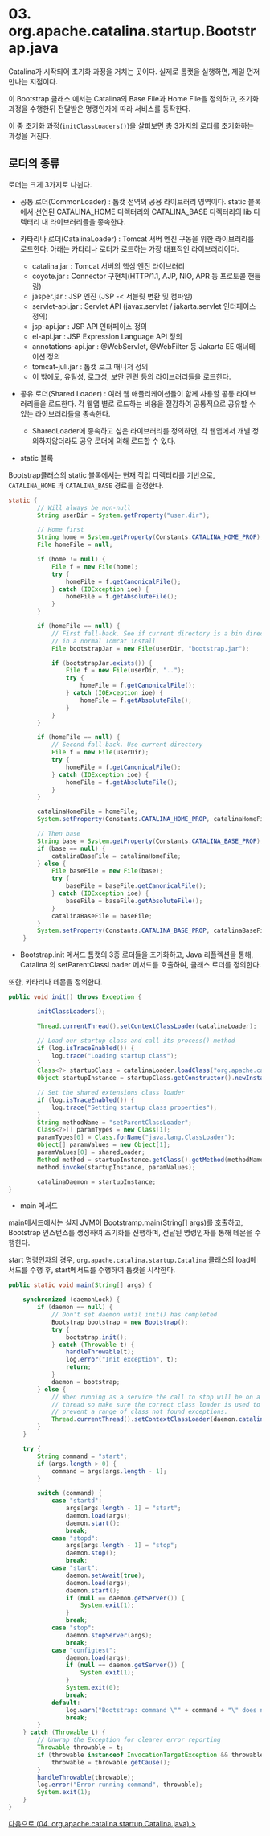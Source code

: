 # 03. org.apache.catalina.startup.Bootstrap.java

Catalina가 시작되어 초기화 과정을 거치는 곳이다. 실제로 톰캣을 실행하면, 제일 먼저 만나는 지점이다.

이 Bootstrap 클래스 에서는 Catalina의 Base File과 Home File을 정의하고, 초기화 과정을 수행한뒤
전달받은 명령인자에 따라 서비스를 동작한다.

이 중 초기화 과정(`initClassLoaders()`)을 살펴보면 총 3가지의 로더를 초기화하는 과정을 거친다.

## 로더의 종류
로더는 크게 3가지로 나뉜다.
- 공통 로더(CommonLoader) : 톰캣 전역의 공용 라이브러리 영역이다. static 블록에서 선언된 CATALINA_HOME 디렉터리와 CATALINA_BASE 디렉터리의 lib 디렉터리 내 라이브러리들을 종속한다.
- 카타리나 로더(CatalinaLoader) : Tomcat 서버 엔진 구동을 위한 라이브러리를 로드한다. 아래는 카타리나 로더가 로드하는 가장 대표적인 라이브러리이다.
  - catalina.jar : Tomcat 서버의 핵심 엔진 라이브러리
  - coyote.jar : Connector 구현체(HTTP/1.1, AJP, NIO, APR 등 프로토콜 핸들링)
  - jasper.jar : JSP 엔진 (JSP -< 서블릿 변환 및 컴파일)
  - servlet-api.jar : Servlet API (javax.servlet / jakarta.servlet 인터페이스 정의)
  - jsp-api.jar : JSP API 인터페이스 정의
  - el-api.jar : JSP Expression Language API 정의
  - annotations-api.jar : @WebServlet, @WebFilter 등 Jakarta EE 애너테이션 정의
  - tomcat-juli.jar : 톰캣 로그 매니저 정의
  - 이 밖에도, 유틸성, 로그성, 보안 관련 등의 라이브러리들을 로드한다. 
- 공유 로더(Shared Loader) : 여러 웹 애플리케이션들이 함께 사용할 공통 라이브러리들을 로드한다. 각 웹앱 별로 로드하는 비용을 절감하여 공통적으로 공유할 수 있는 라이브러리들을 종속한다.
  - SharedLoader에 종속하고 싶은 라이브러리를 정의하면, 각 웹앱에서 개별 정의하지않더라도 공유 로더에 의해 로드할 수 있다.


- static 블록

Bootstrap클래스의 static 블록에서는 현재 작업 디렉터리를 기반으로, `CATALINA_HOME` 과 `CATALINA_BASE` 경로를 결정한다.
```java
static {
        // Will always be non-null
        String userDir = System.getProperty("user.dir");

        // Home first
        String home = System.getProperty(Constants.CATALINA_HOME_PROP);
        File homeFile = null;

        if (home != null) {
            File f = new File(home);
            try {
                homeFile = f.getCanonicalFile();
            } catch (IOException ioe) {
                homeFile = f.getAbsoluteFile();
            }
        }

        if (homeFile == null) {
            // First fall-back. See if current directory is a bin directory
            // in a normal Tomcat install
            File bootstrapJar = new File(userDir, "bootstrap.jar");

            if (bootstrapJar.exists()) {
                File f = new File(userDir, "..");
                try {
                    homeFile = f.getCanonicalFile();
                } catch (IOException ioe) {
                    homeFile = f.getAbsoluteFile();
                }
            }
        }

        if (homeFile == null) {
            // Second fall-back. Use current directory
            File f = new File(userDir);
            try {
                homeFile = f.getCanonicalFile();
            } catch (IOException ioe) {
                homeFile = f.getAbsoluteFile();
            }
        }

        catalinaHomeFile = homeFile;
        System.setProperty(Constants.CATALINA_HOME_PROP, catalinaHomeFile.getPath());

        // Then base
        String base = System.getProperty(Constants.CATALINA_BASE_PROP);
        if (base == null) {
            catalinaBaseFile = catalinaHomeFile;
        } else {
            File baseFile = new File(base);
            try {
                baseFile = baseFile.getCanonicalFile();
            } catch (IOException ioe) {
                baseFile = baseFile.getAbsoluteFile();
            }
            catalinaBaseFile = baseFile;
        }
        System.setProperty(Constants.CATALINA_BASE_PROP, catalinaBaseFile.getPath());
    }
```

- Bootstrap.init 메서드
톰캣의 3종 로더들을 초기화하고, Java 리플렉션을 통해, Catalina 의 setParentClassLoader 메서드를 호출하여, 클래스 로더를 정의한다.

또한, 카타리나 데몬을 정의한다.
```java
public void init() throws Exception {

        initClassLoaders();

        Thread.currentThread().setContextClassLoader(catalinaLoader);

        // Load our startup class and call its process() method
        if (log.isTraceEnabled()) {
            log.trace("Loading startup class");
        }
        Class<?> startupClass = catalinaLoader.loadClass("org.apache.catalina.startup.Catalina");
        Object startupInstance = startupClass.getConstructor().newInstance();

        // Set the shared extensions class loader
        if (log.isTraceEnabled()) {
            log.trace("Setting startup class properties");
        }
        String methodName = "setParentClassLoader";
        Class<?>[] paramTypes = new Class[1];
        paramTypes[0] = Class.forName("java.lang.ClassLoader");
        Object[] paramValues = new Object[1];
        paramValues[0] = sharedLoader;
        Method method = startupInstance.getClass().getMethod(methodName, paramTypes);
        method.invoke(startupInstance, paramValues);

        catalinaDaemon = startupInstance;
}
```

- main 메서드

main메서드에서는 실제 JVM이 Bootstramp.main(String[] args)를 호출하고, Bootstrap 인스턴스를 생성하여 초기화를 진행하며, 
전달된 명령인자를 통해 데몬을 수행한다.

start 명령인자의 경우, `org.apache.catalina.startup.Catalina` 클래스의 load메서드를 수행 후, start메서드를 수행하여 톰캣을 시작한다.

```java
public static void main(String[] args) {

    synchronized (daemonLock) {
        if (daemon == null) {
            // Don't set daemon until init() has completed
            Bootstrap bootstrap = new Bootstrap();
            try {
                bootstrap.init();
            } catch (Throwable t) {
                handleThrowable(t);
                log.error("Init exception", t);
                return;
            }
            daemon = bootstrap;
        } else {
            // When running as a service the call to stop will be on a new
            // thread so make sure the correct class loader is used to
            // prevent a range of class not found exceptions.
            Thread.currentThread().setContextClassLoader(daemon.catalinaLoader);
        }
    }

    try {
        String command = "start";
        if (args.length > 0) {
            command = args[args.length - 1];
        }

        switch (command) {
            case "startd":
                args[args.length - 1] = "start";
                daemon.load(args);
                daemon.start();
                break;
            case "stopd":
                args[args.length - 1] = "stop";
                daemon.stop();
                break;
            case "start":
                daemon.setAwait(true);
                daemon.load(args);
                daemon.start();
                if (null == daemon.getServer()) {
                    System.exit(1);
                }
                break;
            case "stop":
                daemon.stopServer(args);
                break;
            case "configtest":
                daemon.load(args);
                if (null == daemon.getServer()) {
                    System.exit(1);
                }
                System.exit(0);
                break;
            default:
                log.warn("Bootstrap: command \"" + command + "\" does not exist.");
                break;
        }
    } catch (Throwable t) {
        // Unwrap the Exception for clearer error reporting
        Throwable throwable = t;
        if (throwable instanceof InvocationTargetException && throwable.getCause() != null) {
            throwable = throwable.getCause();
        }
        handleThrowable(throwable);
        log.error("Error running command", throwable);
        System.exit(1);
    }
}
```

[다음으로 (04. org.apache.catalina.startup.Catalina.java) > ](04.org.apache.catalina.startup.Catalina.java.md)